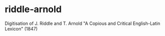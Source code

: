 # riddle-arnold
Digitisation of J. Riddle and T. Arnold "A Copious and Critical English-Latin Lexicon" (1847)
